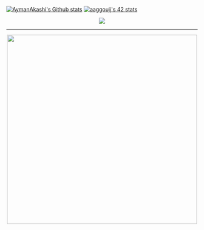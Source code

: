 
[![AymanAkashi's Github stats](https://github-readme-stats.vercel.app/api?username=AymanAkashi&count_private=true&show_icons=true&hide=contribs,issues&hide_border=true&theme=calm)](https://github.com/AymanAkashi?tab=repositories) [![aaggoujj's 42 stats](https://badge42.herokuapp.com/api/stats/aaggoujj?cursus=C%20reloaded)](https://github.com/AymanAkashi)

<p align="center">
<img src="https://media2.giphy.com/media/Ah3zHH7hvsSB2/giphy.gif?cid=ecf05e47vmxycyh1a829h6rjm98fnvbuo3p2gczpa25agibc&rid=giphy.gif&ct=g"/>
</p>

<hr>

<p align="center">
<img src="https://github.com/AymanAkashi/ds/blob/master/Group%201%20(2).png" width=500 hight=500/>
</p>
